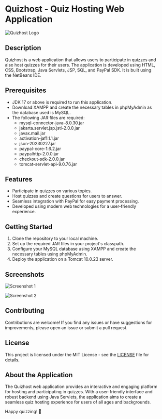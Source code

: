 # Quizhost - Quiz Hosting Web Application

![Quizhost Logo](.web/img/quizhost-high-resolution-logo-color-on-transparent-background.png)

## Description

Quizhost is a web application that allows users to participate in quizzes and also host quizzes for their users. The application is developed using HTML, CSS, Bootstrap, Java Servlets, JSP, SQL, and PayPal SDK. It is built using the NetBeans IDE.

## Prerequisites

- JDK 17 or above is required to run this application.
- Download XAMPP and create the necessary tables in phpMyAdmin as the database used is MySQL.
- The following JAR files are required:
  - mysql-connector-java-8.0.30.jar
  - jakarta.servlet.jsp.jstl-2.0.0.jar
  - javax.mail.jar
  - activation-jaf1.1.1.jar
  - json-20230227.jar
  - paypal-core-1.6.2.jar
  - paypalhttp-2.0.0.jar
  - checkout-sdk-2.0.0.jar
  - tomcat-servlet-api-9.0.76.jar

## Features

- Participate in quizzes on various topics.
- Host quizzes and create questions for users to answer.
- Seamless integration with PayPal for easy payment processing.
- Developed using modern web technologies for a user-friendly experience.

## Getting Started

1. Clone the repository to your local machine.
2. Set up the required JAR files in your project's classpath.
3. Configure your MySQL database using XAMPP and create the necessary tables using phpMyAdmin.
4. Deploy the application on a Tomcat 10.0.23 server.

## Screenshots

![Screenshot 1](./images/screenshot1.png)

![Screenshot 2](./images/screenshot2.png)

## Contributing

Contributions are welcome! If you find any issues or have suggestions for improvements, please open an issue or submit a pull request.

## License

This project is licensed under the MIT License - see the [LICENSE](LICENSE) file for details.

## About the Application

The Quizhost web application provides an interactive and engaging platform for hosting and participating in quizzes. With a user-friendly interface and robust backend using Java Servlets, the application aims to create a seamless quiz hosting experience for users of all ages and backgrounds.

Happy quizzing! 🎉
